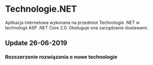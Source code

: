 # Technologie.NET
Aplikacja internetowa wykonana na przedmiot Technologie .NET w technologii ASP .NET Core 2.0. Obsługuje ona zarządzanie dostawami.

## Update 26-06-2019
### Rozszerzenie rozwiązania o nowe technologie

